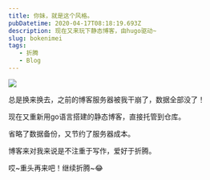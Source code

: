 ```yaml
---
title: 你妹，就是这个风格。
pubDatetime: 2020-04-17T08:18:19.693Z
description: 现在又来玩下静态博客，由hugo驱动~
slug: bokenimei
tags: 
   - 折腾
   - Blog
---
```


![](@/assets/images/blog1.jpg)

总是换来换去，之前的博客服务器被我干崩了，数据全部没了！

现在又重新用go语言搭建的静态博客，直接托管到仓库。

省略了数据备份，又节约了服务器成本。

博客来对我来说是不注重于写作，爱好于折腾。

哎~重头再来吧！继续折腾~😂
<!--more-->